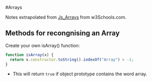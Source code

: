 #Arrays

Notes extrapolated from [Js_Arrays](https://www.w3schools.com/js/js_arrays.asp) from w3Schools.com. 

## Methods for recongnising an Array

Create your own isArray() function: 

``` javascript
function isArray(x) {
  return x.constructor.toString().indexOf("Array") > -1;
}
```

- This will return `true` if object prototype contains the word array. 
